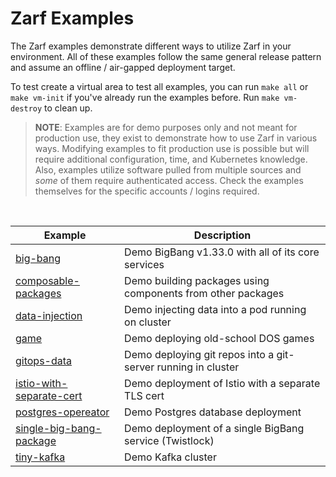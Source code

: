 # Zarf Examples

The Zarf examples demonstrate different ways to utilize Zarf in your environment.  All of these examples follow the same general release pattern and assume an offline / air-gapped deployment target.

To test create a virtual area to test all examples, you can run `make all` or `make vm-init` if you've already run the examples before. Run `make vm-destroy` to clean up.

> **NOTE**: Examples are for demo purposes only and not meant for production use, they exist to demonstrate how to use Zarf in various ways. Modifying examples to fit production use is possible but will require additional configuration, time, and Kubernetes knowledge. Also, examples utilize software pulled from multiple sources and _some_ of them require authenticated access. Check the examples themselves for the specific accounts / logins required.


&nbsp;


| Example                                                          |      Description      |
|------------------------------------------------------------------|-------------|
| [big-bang](./big-bang/README.md)                                 |  Demo BigBang v1.33.0 with all of its core services |
| [composable-packages](./composable-packages/README.md)           |  Demo building packages using components from other packages   |
| [data-injection](./data-injection/README.md)                     |  Demo injecting data into a pod running on cluster  |
| [game](./game/README.md)                                         |  Demo deploying old-school DOS games |
| [gitops-data](./gitops-data/README.md)                           |  Demo deploying git repos into a git-server running in cluster   |
| [istio-with-separate-cert](./istio-with-separate-cert/README.md) |  Demo deployment of Istio with a separate TLS cert |
| [postgres-opereator](./postgres-operator/README.md)              |  Demo Postgres database deployment |
| [single-big-bang-package](./single-big-bang-package/README.md)   |  Demo deployment of a single BigBang service (Twistlock)   |
| [tiny-kafka](./tiny-kafka/README.md)                             |  Demo Kafka cluster  |

